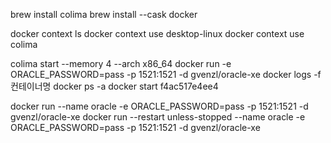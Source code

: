 brew install colima
brew install --cask docker

docker context ls
docker context use desktop-linux
docker context use colima

colima start --memory 4 --arch x86_64
docker run -e ORACLE_PASSWORD=pass -p 1521:1521 -d gvenzl/oracle-xe
docker logs -f 컨테이너명
docker ps -a
docker start f4ac517e4ee4

docker run --name oracle -e ORACLE_PASSWORD=pass -p 1521:1521 -d gvenzl/oracle-xe
docker run --restart unless-stopped --name oracle -e ORACLE_PASSWORD=pass -p 1521:1521 -d gvenzl/oracle-xe